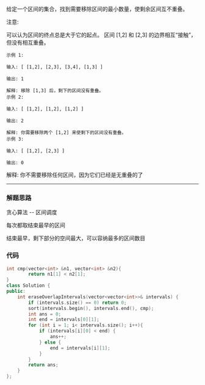 给定一个区间的集合，找到需要移除区间的最小数量，使剩余区间互不重叠。

注意:

可以认为区间的终点总是大于它的起点。
区间 [1,2] 和 [2,3] 的边界相互“接触”，但没有相互重叠。

```case
示例 1:

输入: [ [1,2], [2,3], [3,4], [1,3] ]

输出: 1

解释: 移除 [1,3] 后，剩下的区间没有重叠。
示例 2:

输入: [ [1,2], [1,2], [1,2] ]

输出: 2

解释: 你需要移除两个 [1,2] 来使剩下的区间没有重叠。
示例 3:

输入: [ [1,2], [2,3] ]

输出: 0
```

解释: 你不需要移除任何区间，因为它们已经是无重叠的了

---

### 解题思路

贪心算法 -- 区间调度

每次都取结束最早的区间

结束最早，剩下部分的空间最大，可以容纳最多的区间数目

### 代码

```cpp
int cmp(vector<int> &n1, vector<int> &n2){
        return n1[1] < n2[1];
}
class Solution {
public:
    int eraseOverlapIntervals(vector<vector<int>>& intervals) {
        if (intervals.size() == 0) return 0;
        sort(intervals.begin(), intervals.end(), cmp);
        int ans = 0;
        int end = intervals[0][1];
        for (int i = 1; i< intervals.size(); i++){
            if (intervals[i][0] < end) {
                ans++;
            } else {
                end = intervals[i][1];
            }
        }
        return ans;
    }
};
```
